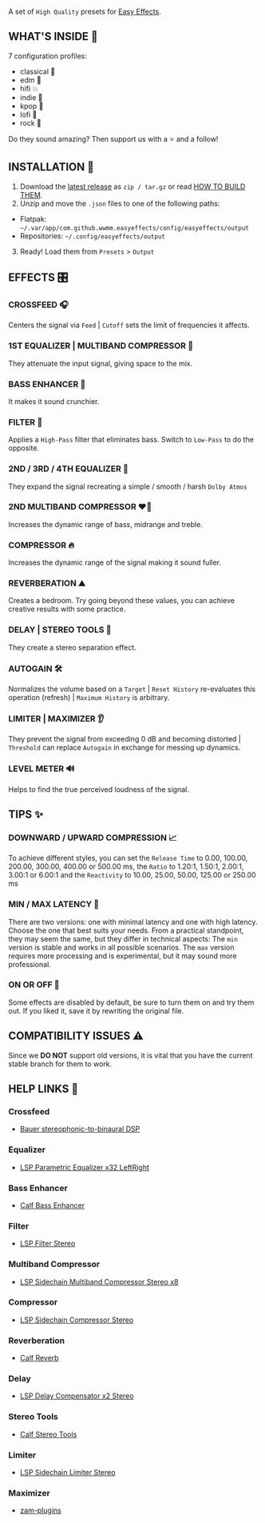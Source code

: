 A set of `High Quality` presets for [Easy Effects](https://github.com/wwmm/easyeffects).

## WHAT'S INSIDE 🎁

7 configuration profiles:

- classical 🎻️
- edm 🎹
- hifi 💥️
- indie 🍄
- kpop 🎤️
- lofi 🍃️
- rock 🎸️

Do they sound amazing? Then support us with a ⭐️ and a follow!

## INSTALLATION 🚀️

1. Download the [latest release](https://github.com/p-chan5/EasyPulse/releases/latest) as `zip / tar.gz` or read [HOW TO BUILD THEM](https://github.com/p-chan5/EasyPulse/wiki/HOW-TO-BUILD-THEM).
2. Unzip and move the `.json` files to one of the following paths:
  
* Flatpak: `~/.var/app/com.github.wwmm.easyeffects/config/easyeffects/output`
* Repositories: `~/.config/easyeffects/output`

3. Ready! Load them from `Presets` > `Output`

## EFFECTS 🎛️

### CROSSFEED 🎧

Centers the signal via `Feed` | `Cutoff` sets the limit of frequencies it affects.

### 1ST EQUALIZER | MULTIBAND COMPRESSOR 🎲

They attenuate the input signal, giving space to the mix.

### BASS ENHANCER 💪

It makes it sound crunchier.

### FILTER 🚿️

Applies a `High-Pass` filter that eliminates bass. Switch to `Low-Pass` to do the opposite.

### 2ND / 3RD / 4TH EQUALIZER 🧬

They expand the signal recreating a simple / smooth / harsh `Dolby Atmos`

### 2ND MULTIBAND COMPRESSOR ❤️‍🔥

Increases the dynamic range of bass, midrange and treble.

### COMPRESSOR 🔥️

Increases the dynamic range of the signal making it sound fuller.

### REVERBERATION ⛰️

Creates a bedroom. Try going beyond these values, you can achieve creative results with some practice.

### DELAY | STEREO TOOLS 👥️

They create a stereo separation effect.

### AUTOGAIN 🛠

Normalizes the volume based on a `Target` | `Reset History` re-evaluates this operation (refresh) | `Maximum History` is arbitrary.

### LIMITER | MAXIMIZER 👂️

They prevent the signal from exceeding 0 dB and becoming distorted | `Threshold` can replace `Autogain` in exchange for messing up dynamics.

### LEVEL METER 🔊️

Helps to find the true perceived loudness of the signal.

## TIPS ✨

### DOWNWARD / UPWARD COMPRESSION 📈

To achieve different styles, you can set the `Release Time` to 0.00, 100.00, 200.00, 300.00, 400.00 or 500.00 ms, the `Ratio` to 1.20:1, 1.50:1, 2.00:1, 3.00:1 or 6.00:1 and the `Reactivity` to 10.00, 25.00, 50.00, 125.00 or 250.00 ms

### MIN / MAX LATENCY 👀️

There are two versions: one with minimal latency and one with high latency. Choose the one that best suits your needs. From a practical standpoint, they may seem the same, but they differ in technical aspects: The `min` version is stable and works in all possible scenarios. The `max` version requires more processing and is experimental, but it may sound more professional.

### ON OR OFF 🤔

Some effects are disabled by default, be sure to turn them on and try them out. If you liked it, save it by rewriting the original file.

## COMPATIBILITY ISSUES ⚠️

Since we **DO NOT** support old versions, it is vital that you have the current stable branch for them to work.

## HELP LINKS 🔗

### Crossfeed

- [Bauer stereophonic-to-binaural DSP](https://bs2b.sourceforge.net/)

### Equalizer

- [LSP Parametric Equalizer x32 LeftRight](https://lsp-plug.in/?page=manuals&section=para_equalizer_x32_lr)

### Bass Enhancer

- [Calf Bass Enhancer](https://calf-studio-gear.org/doc/Bass%20Enhancer.html)

### Filter

- [LSP Filter Stereo](https://lsp-plug.in/?page=manuals&section=filter_stereo)

### Multiband Compressor

- [LSP Sidechain Multiband Compressor Stereo x8](https://lsp-plug.in/?page=manuals&section=sc_mb_compressor_stereo)

### Compressor

- [LSP Sidechain Compressor Stereo](https://lsp-plug.in/?page=manuals&section=sc_compressor_stereo)

### Reverberation

- [Calf Reverb](https://calf-studio-gear.org/doc/Reverb.html)

### Delay

- [LSP Delay Compensator x2 Stereo](https://lsp-plug.in/?page=manuals&section=comp_delay_x2_stereo)

### Stereo Tools

- [Calf Stereo Tools](https://calf-studio-gear.org/doc/Stereo%20Tools.html)

### Limiter

- [LSP Sidechain Limiter Stereo](https://lsp-plug.in/?page=manuals&section=sc_limiter_stereo)

### Maximizer

- [zam-plugins](https://www.zamaudio.com/?p=976)
